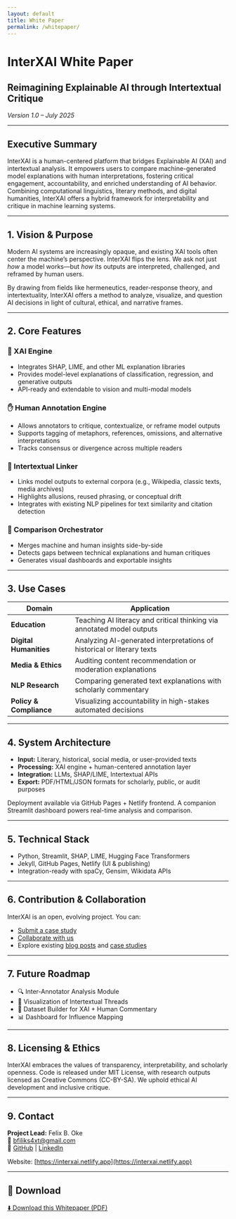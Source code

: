 ```yaml
---
layout: default
title: White Paper
permalink: /whitepaper/
---
```


# InterXAI White Paper

## Reimagining Explainable AI through Intertextual Critique  
*Version 1.0 – July 2025*

---

## Executive Summary
InterXAI is a human-centered platform that bridges Explainable AI (XAI) and intertextual analysis. It empowers users to compare machine-generated model explanations with human interpretations, fostering critical engagement, accountability, and enriched understanding of AI behavior. Combining computational linguistics, literary methods, and digital humanities, InterXAI offers a hybrid framework for interpretability and critique in machine learning systems.

---

## 1. Vision & Purpose
Modern AI systems are increasingly opaque, and existing XAI tools often center the machine’s perspective. InterXAI flips the lens. We ask not just *how* a model works—but *how* its outputs are interpreted, challenged, and reframed by human users.

By drawing from fields like hermeneutics, reader-response theory, and intertextuality, InterXAI offers a method to analyze, visualize, and question AI decisions in light of cultural, ethical, and narrative frames.

---

## 2. Core Features

### 🧠 XAI Engine
- Integrates SHAP, LIME, and other ML explanation libraries  
- Provides model-level explanations of classification, regression, and generative outputs  
- API-ready and extendable to vision and multi-modal models

### ✋ Human Annotation Engine
- Allows annotators to critique, contextualize, or reframe model outputs  
- Supports tagging of metaphors, references, omissions, and alternative interpretations  
- Tracks consensus or divergence across multiple readers

### 🔗 Intertextual Linker
- Links model outputs to external corpora (e.g., Wikipedia, classic texts, media archives)  
- Highlights allusions, reused phrasing, or conceptual drift  
- Integrates with existing NLP pipelines for text similarity and citation detection

### 🧲 Comparison Orchestrator
- Merges machine and human insights side-by-side  
- Detects gaps between technical explanations and human critiques  
- Generates visual dashboards and exportable insights

---

## 3. Use Cases

| Domain | Application |
|--------|-------------|
| **Education** | Teaching AI literacy and critical thinking via annotated model outputs |
| **Digital Humanities** | Analyzing AI-generated interpretations of historical or literary texts |
| **Media & Ethics** | Auditing content recommendation or moderation explanations |
| **NLP Research** | Comparing generated text explanations with scholarly commentary |
| **Policy & Compliance** | Visualizing accountability in high-stakes automated decisions |

---

## 4. System Architecture

- **Input:** Literary, historical, social media, or user-provided texts  
- **Processing:** XAI engine + human-centered annotation layer  
- **Integration:** LLMs, SHAP/LIME, Intertextual APIs  
- **Export:** PDF/HTML/JSON formats for scholarly, public, or audit purposes  

Deployment available via GitHub Pages + Netlify frontend. A companion Streamlit dashboard powers real-time analysis and comparison.

---

## 5. Technical Stack
- Python, Streamlit, SHAP, LIME, Hugging Face Transformers  
- Jekyll, GitHub Pages, Netlify (UI & publishing)  
- Integration-ready with spaCy, Gensim, Wikidata APIs

---

## 6. Contribution & Collaboration
InterXAI is an open, evolving project. You can:  
- [Submit a case study](https://interxai.netlify.app/submit)  
- [Collaborate with us](https://interxai.netlify.app/collaborate)  
- Explore existing [blog posts](https://interxai.netlify.app/blog) and [case studies](https://interxai.netlify.app/case-studies)

---

## 7. Future Roadmap
- 🔍 Inter-Annotator Analysis Module  
- 🧜 Visualization of Intertextual Threads  
- 📃 Dataset Builder for XAI + Human Commentary  
- 📊 Dashboard for Influence Mapping

---

## 8. Licensing & Ethics
InterXAI embraces the values of transparency, interpretability, and scholarly openness. Code is released under MIT License, with research outputs licensed as Creative Commons (CC-BY-SA). We uphold ethical AI development and inclusive critique.

---

## 9. Contact
**Project Lead:** Felix B. Oke  
📧 [bfiliks4xt@gmail.com](mailto:bfiliks4xt@gmail.com)  
🔗 [GitHub](https://github.com/bfiliks) | [LinkedIn](https://www.linkedin.com/in/felixoke/)  

Website: [https://interxai.netlify.app](https://interxai.netlify.app)

---

## 📄 Download

<a href="{{ site.baseurl }}/assets/InterXAI_Whitepaper.pdf" download class="download-button">⬇️ Download this Whitepaper (PDF)</a>


